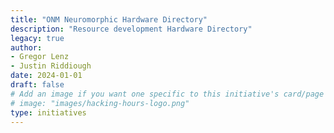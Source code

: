 ```yaml
---
title: "ONM Neuromorphic Hardware Directory"
description: "Resource development Hardware Directory"
legacy: true
author: 
- Gregor Lenz
- Justin Riddiough
date: 2024-01-01
draft: false
# Add an image if you want one specific to this initiative's card/page
# image: "images/hacking-hours-logo.png" 
type: initiatives
---
```

